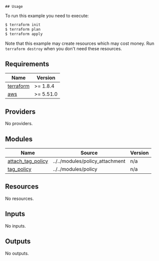 <!-- BEGIN_TF_DOCS -->
    ## Usage

  To run this example you need to execute:

  ```bash
  $ terraform init
  $ terraform plan
  $ terraform apply
  ```

  Note that this example may create resources which may cost money. Run `terraform destroy` when you don't need these resources.

## Requirements

| Name | Version |
|------|---------|
| <a name="requirement_terraform"></a> [terraform](#requirement\_terraform) | >=  1.8.4 |
| <a name="requirement_aws"></a> [aws](#requirement\_aws) | >= 5.51.0 |

## Providers

No providers.

## Modules

| Name | Source | Version |
|------|--------|---------|
| <a name="module_attach_tag_policy"></a> [attach\_tag\_policy](#module\_attach\_tag\_policy) | ../../modules/policy_attachment | n/a |
| <a name="module_tag_policy"></a> [tag\_policy](#module\_tag\_policy) | ../../modules/policy | n/a |

## Resources

No resources.

## Inputs

No inputs.

## Outputs

No outputs.
<!-- END_TF_DOCS -->
